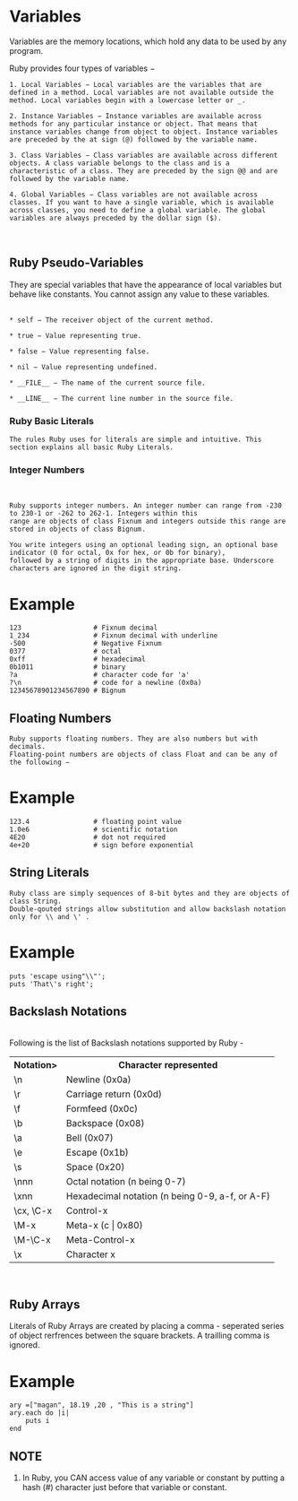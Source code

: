 # Variables 

Variables are the memory locations, which hold any data to be used by any program.

Ruby provides four types of variables −

    1. Local Variables − Local variables are the variables that are
    defined in a method. Local variables are not available outside the 
    method. Local variables begin with a lowercase letter or _.

    2. Instance Variables − Instance variables are available across 
    methods for any particular instance or object. That means that 
    instance variables change from object to object. Instance variables 
    are preceded by the at sign (@) followed by the variable name.

    3. Class Variables − Class variables are available across different 
    objects. A class variable belongs to the class and is a 
    characteristic of a class. They are preceded by the sign @@ and are 
    followed by the variable name.

    4. Global Variables − Class variables are not available across 
    classes. If you want to have a single variable, which is available 
    across classes, you need to define a global variable. The global 
    variables are always preceded by the dollar sign ($).
<br>

<h2>Ruby Pseudo-Variables</h2>
They are special variables that have the appearance of local variables but behave like constants. You cannot assign any value to these variables.
<br>
<br>

    * self − The receiver object of the current method.

    * true − Value representing true.

    * false − Value representing false.

    * nil − Value representing undefined.

    * __FILE__ − The name of the current source file.

    * __LINE__ − The current line number in the source file.

<h3>Ruby Basic Literals</h3>


    The rules Ruby uses for literals are simple and intuitive. This section explains all basic Ruby Literals.

<h3>Integer Numbers</h3>
<br>

    Ruby supports integer numbers. An integer number can range from -230 to 230-1 or -262 to 262-1. Integers within this 
    range are objects of class Fixnum and integers outside this range are stored in objects of class Bignum.

    You write integers using an optional leading sign, an optional base indicator (0 for octal, 0x for hex, or 0b for binary), 
    followed by a string of digits in the appropriate base. Underscore characters are ignored in the digit string.

# Example

    123                  # Fixnum decimal
    1_234                # Fixnum decimal with underline
    -500                 # Negative Fixnum
    0377                 # octal
    0xff                 # hexadecimal
    0b1011               # binary
    ?a                   # character code for 'a'
    ?\n                  # code for a newline (0x0a)
    12345678901234567890 # Bignum

<h2>Floating Numbers</h2>

    Ruby supports floating numbers. They are also numbers but with decimals. 
    Floating-point numbers are objects of class Float and can be any of the following −

# Example
    
    123.4                # floating point value
    1.0e6                # scientific notation
    4E20                 # dot not required
    4e+20                # sign before exponential

<h2>String Literals</h2>

    Ruby class are simply sequences of 8-bit bytes and they are objects of class String. 
    Double-qouted strings allow substitution and allow backslash notation only for \\ and \' .

# Example
    puts 'escape using"\\"';
    puts 'That\'s right';

<h2>Backslash Notations</h2>
<br>
Following is the list of Backslash notations supported by Ruby -

<table>
<th>Notation></th>
<th>Character represented</th>
<tr>
<td>\n</td> 	<td>Newline (0x0a)</td></tr>
<tr><td>\r</td> 	<td>Carriage return (0x0d)</td><tr>
<td>\f</td> 	<td>Formfeed (0x0c)</td></tr><tr>
<td>\b </td>	<td>Backspace (0x08)</td></tr>
<td>\a </td>	<td>Bell (0x07)</td></tr><tr>
<td>\e</td> 	<td>Escape (0x1b)</td></tr><tr>
<td>\s</td> <td>	Space (0x20)</td></tr><tr>
<td>\nnn </td>	<td>Octal notation (n being 0-7)</td></tr><tr>
<td>\xnn</td> <td>	Hexadecimal notation (n being 0-9, a-f, or A-F)</td></tr><tr>
<td>\cx, \C-x </td><td>	Control-x</td></tr><tr>
<td>\M-x </td> <td>	Meta-x (c | 0x80)</td></tr><tr>
<td>\M-\C-x </td><td>	Meta-Control-x</td></tr><tr>
<td>\x </td><td>	Character x</td></tr>
</table>

<br>
<h2>Ruby Arrays</h2>
    Literals of Ruby Arrays are created by placing a comma - seperated series of object rerfrences
    between the square brackets. A trailling comma is ignored.
<br>

# Example
    ary =["magan", 18.19 ,20 , "This is a string"]
    ary.each do |i|
        puts i
    end

<h2>NOTE</h2>

1.    In Ruby, you CAN access value of any variable or constant by putting a hash (#) character just before that variable or constant.
